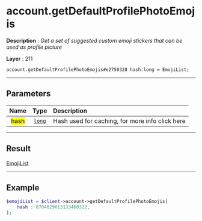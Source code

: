 # account.getDefaultProfilePhotoEmojis

**Description** : *Get a set of suggested custom emoji stickers that can be used as profile picture*

**Layer** : 211

```tl
account.getDefaultProfilePhotoEmojis#e2750328 hash:long = EmojiList;
```

---

## Parameters

| Name | Type | Description |
| :---: | :---: | :--- |
| <mark>hash</mark> | [`long`](type/long) | Hash used for caching, for more info click here |

---

## Result

[EmojiList](type/EmojiList)

---

## Example

```php
$emojiList = $client->account->getDefaultProfilePhotoEmojis(
	hash : 8704029013133460322,
);
```